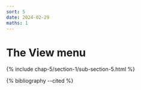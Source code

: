 ```yaml
---
sort: 5
date: 2024-02-29
maths: 1
---
```


# The View menu

{% include chap-5/section-1/sub-section-5.html %}

{% bibliography --cited %}

